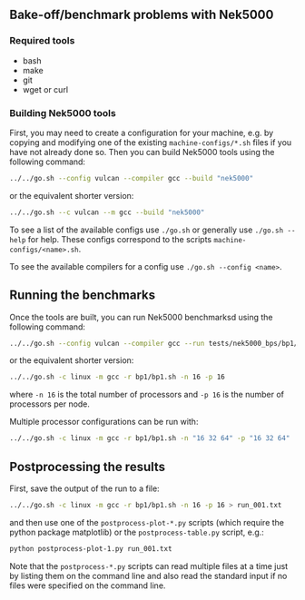 ## Bake-off/benchmark problems with Nek5000

### Required tools

* bash
* make
* git
* wget or curl

### Building Nek5000 tools

First, you may need to create a configuration for your machine, e.g. by 
copying and modifying one of the existing `machine-configs/*.sh` files 
if you have not already done so. Then you can build Nek5000 tools using 
the following command:

```sh
../../go.sh --config vulcan --compiler gcc --build "nek5000"
```

or the equivalent shorter version:

```sh
../../go.sh --c vulcan --m gcc --build "nek5000"
```

To see a list of the available configs use `./go.sh` or generally use
`./go.sh --help` for help. These configs correspond to the scripts
`machine-configs/<name>.sh`.

To see the available compilers for a config use `./go.sh --config <name>`.

## Running the benchmarks

Once the tools are built, you can run Nek5000 benchmarksd using the 
following command:

```sh
../../go.sh --config vulcan --compiler gcc --run tests/nek5000_bps/bp1/bp1.sh -n 16 -p 16
```

or the equivalent shorter version:

```sh
../../go.sh -c linux -m gcc -r bp1/bp1.sh -n 16 -p 16
```

where `-n 16` is the total number of processors and `-p 16` is the 
number of processors per node.

Multiple processor configurations can be run with:

```sh
../../go.sh -c linux -m gcc -r bp1/bp1.sh -n "16 32 64" -p "16 32 64"
```

## Postprocessing the results

First, save the output of the run to a file:

```sh
../../go.sh -c linux -m gcc -r bp1/bp1.sh -n 16 -p 16 > run_001.txt
```

and then use one of the `postprocess-plot-*.py` scripts (which require
the python package matplotlib) or the `postprocess-table.py` script, e.g.:

```sh
python postprocess-plot-1.py run_001.txt
```

Note that the `postprocess-*.py` scripts can read multiple files at a 
time just by listing them on the command line and also read the standard 
input if no files were specified on the command line.
